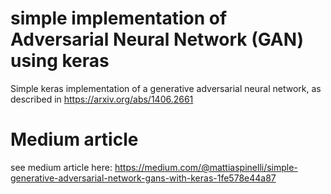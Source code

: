 # simple implementation of Adversarial Neural Network (GAN) using keras
Simple keras implementation of a generative adversarial neural network, as described in https://arxiv.org/abs/1406.2661

# Medium article
see medium article here: https://medium.com/@mattiaspinelli/simple-generative-adversarial-network-gans-with-keras-1fe578e44a87
